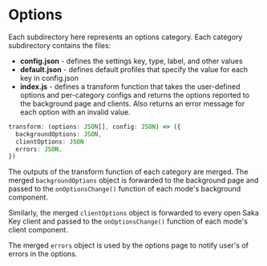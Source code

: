 # Options

Each subdirectory here represents an options category.
Each category subdirectory contains the files:

* **config.json** - defines the settings key, type, label, and other values
* **default.json** - defines default profiles that specify the value for each key in config.json
* **index.js** - defines a transform function that takes the user-defined options and per-category configs and returns the options reported to the background page and clients. Also returns an error message for each option with an invalid value.

```typescript
transform: (options: JSON[], config: JSON) => ({
  backgroundOptions: JSON,
  clientOptions: JSON
  errors: JSON,
})
```

The outputs of the transform function of each category are merged. The merged `backgroundOptions` object is forwarded to the background page and passed to the `onOptionsChange()` function of each mode's background component.

Similarly, the merged `clientOptions` object is forwarded to every open Saka Key client and passed to the `onOptionsChange()` function of each mode's client component.

The merged `errors` object is used by the options page to notify user's of errors in the options.